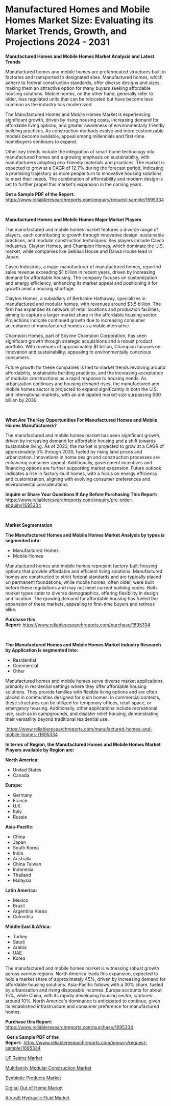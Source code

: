 <p><h1>Manufactured Homes and Mobile Homes Market Size: Evaluating its Market Trends, Growth, and Projections 2024 - 2031</h1></p><p><strong>Manufactured Homes and Mobile Homes Market Analysis and Latest Trends</strong></p>
<p><p>Manufactured homes and mobile homes are prefabricated structures built in factories and transported to designated sites. Manufactured homes, which adhere to federal construction standards, offer diverse designs and sizes, making them an attractive option for many buyers seeking affordable housing solutions. Mobile homes, on the other hand, generally refer to older, less regulated units that can be relocated but have become less common as the industry has modernized.</p><p>The Manufactured Homes and Mobile Homes Market is experiencing significant growth, driven by rising housing costs, increasing demand for affordable living options, and greater awareness of environmentally friendly building practices. As construction methods evolve and more customizable models become available, appeal among millennials and first-time homebuyers continues to expand. </p><p>Other key trends include the integration of smart home technology into manufactured homes and a growing emphasis on sustainability, with manufacturers adopting eco-friendly materials and practices. The market is expected to grow at a CAGR of 12.7% during the forecast period, indicating a promising trajectory as more people turn to innovative housing solutions to meet their needs. The combination of affordability and modern design is set to further propel this market's expansion in the coming years.</p></p>
<p><strong>Get a Sample PDF of the Report:&nbsp;</strong> <a href="https://www.reliableresearchreports.com/enquiry/request-sample/1695334?utm_campaign=1333&utm_medium=2&utm_source=Github&utm_content=ia&utm_term=07102024&utm_id=manufactured-homes-and-mobile-homes">https://www.reliableresearchreports.com/enquiry/request-sample/1695334</a></p>
<p>&nbsp;</p>
<p><strong>Manufactured Homes and Mobile Homes Major Market Players</strong></p>
<p><p>The manufactured and mobile homes market features a diverse range of players, each contributing to growth through innovative design, sustainable practices, and modular construction techniques. Key players include Cavco Industries, Clayton Homes, and Champion Homes, which dominate the U.S. market, while companies like Seikisui House and Daiwa House lead in Japan.</p><p>Cavco Industries, a major manufacturer of manufactured homes, reported sales revenue exceeding $1 billion in recent years, driven by increasing demand for affordable housing. The company focuses on customization and energy efficiency, enhancing its market appeal and positioning it for growth amid a housing shortage. </p><p>Clayton Homes, a subsidiary of Berkshire Hathaway, specializes in manufactured and modular homes, with revenues around $3.5 billion. The firm has expanded its network of retail locations and production facilities, aiming to capture a larger market share in the affordable housing sector. Projections indicate continued growth due to increasing consumer acceptance of manufactured homes as a viable alternative.</p><p>Champion Homes, part of Skyline Champion Corporation, has seen significant growth through strategic acquisitions and a robust product portfolio. With revenues of approximately $1 billion, Champion focuses on innovation and sustainability, appealing to environmentally conscious consumers.</p><p>Future growth for these companies is tied to market trends revolving around affordability, sustainable building practices, and the increasing acceptance of modular constructions as a rapid response to housing needs. As urbanization continues and housing demand rises, the manufactured and mobile homes sector is projected to expand significantly in both the U.S. and international markets, with an anticipated market size surpassing $60 billion by 2030.</p></p>
<p>&nbsp;</p>
<p><strong>What Are The Key Opportunities For Manufactured Homes and Mobile Homes Manufacturers?</strong></p>
<p><p>The manufactured and mobile homes market has seen significant growth, driven by increasing demand for affordable housing and a shift towards sustainable living. As of 2023, the market is projected to grow at a CAGR of approximately 5% through 2030, fueled by rising land prices and urbanization. Innovations in home design and construction processes are enhancing consumer appeal. Additionally, government incentives and financing options are further supporting market expansion. Future outlook indicates a rise in factory-built homes, with a focus on energy efficiency and customization, aligning with evolving consumer preferences and environmental considerations.</p></p>
<p><strong>Inquire or Share Your Questions If Any Before Purchasing This Report:</strong> <a href="https://www.reliableresearchreports.com/enquiry/pre-order-enquiry/1695334?utm_campaign=1333&utm_medium=2&utm_source=Github&utm_content=ia&utm_term=07102024&utm_id=manufactured-homes-and-mobile-homes">https://www.reliableresearchreports.com/enquiry/pre-order-enquiry/1695334</a></p>
<p>&nbsp;</p>
<p><strong>Market Segmentation</strong></p>
<p><strong>The Manufactured Homes and Mobile Homes Market Analysis by types is segmented into:</strong></p>
<p><ul><li>Manufactured Homes</li><li>Mobile Homes</li></ul></p>
<p><p>Manufactured homes and mobile homes represent factory-built housing options that provide affordable and efficient living solutions. Manufactured homes are constructed to strict federal standards and are typically placed on permanent foundations, while mobile homes, often older, were built before these regulations and may not meet current building codes. Both market types cater to diverse demographics, offering flexibility in design and location. The growing demand for affordable housing has fueled the expansion of these markets, appealing to first-time buyers and retirees alike.</p></p>
<p><strong>Purchase this Report:&nbsp;</strong><a href="https://www.reliableresearchreports.com/purchase/1695334?utm_campaign=1333&utm_medium=2&utm_source=Github&utm_content=ia&utm_term=07102024&utm_id=manufactured-homes-and-mobile-homes">https://www.reliableresearchreports.com/purchase/1695334</a></p>
<p>&nbsp;</p>
<p><strong>The Manufactured Homes and Mobile Homes Market Industry Research by Application is segmented into:</strong></p>
<p><ul><li>Residential</li><li>Commercial</li><li>Other</li></ul></p>
<p><p>Manufactured homes and mobile homes serve diverse market applications, primarily in residential settings where they offer affordable housing solutions. They provide families with flexible living options and are often placed in communities designed for such homes. In commercial contexts, these structures can be utilized for temporary offices, retail space, or emergency housing. Additionally, other applications include recreational use, such as in campgrounds, and disaster relief housing, demonstrating their versatility beyond traditional residential use.</p></p>
<p><a href="https://www.reliableresearchreports.com/manufactured-homes-and-mobile-homes-r1695334?utm_campaign=1333&utm_medium=2&utm_source=Github&utm_content=ia&utm_term=07102024&utm_id=manufactured-homes-and-mobile-homes">&nbsp;https://www.reliableresearchreports.com/manufactured-homes-and-mobile-homes-r1695334</a></p>
<p><strong>In terms of Region, the Manufactured Homes and Mobile Homes Market Players available by Region are:</strong></p>
<p>
    <p> <strong> North America: </strong>
        <ul>
            <li>United States</li>
            <li>Canada</li>
        </ul>
        </p> 
    <p> <strong> Europe: </strong>
        <ul>
            <li>Germany</li>
            <li>France</li>
            <li>U.K.</li>
            <li>Italy</li>
            <li>Russia</li>
        </ul>
        </p> 
    <p> <strong> Asia-Pacific: </strong>
        <ul>
            <li>China</li>
            <li>Japan</li>
            <li>South Korea</li>
            <li>India</li>
            <li>Australia</li>
            <li>China Taiwan</li>
            <li>Indonesia</li>
            <li>Thailand</li>
            <li>Malaysia</li>
        </ul>
        </p> 
    <p> <strong> Latin America: </strong>
        <ul>
            <li>Mexico</li>
            <li>Brazil</li>
            <li>Argentina Korea</li>
            <li>Colombia</li>
        </ul>
        </p> 
    <p> <strong> Middle East & Africa: </strong>
        <ul>
            <li>Turkey</li>
            <li>Saudi</li>
            <li>Arabia</li>
            <li>UAE</li>
            <li>Korea</li>
        </ul>
    </p>
    </p>
<p><p>The manufactured and mobile homes market is witnessing robust growth across various regions. North America leads this expansion, expected to hold a market share of approximately 45%, driven by increasing demand for affordable housing solutions. Asia-Pacific follows with a 30% share, fueled by urbanization and rising disposable incomes. Europe accounts for about 15%, while China, with its rapidly developing housing sector, captures around 10%. North America's dominance is anticipated to continue, given its established infrastructure and consumer preference for manufactured homes.</p></p>
<p><strong>Purchase this Report: </strong><a href="https://www.reliableresearchreports.com/purchase/1695334?utm_campaign=1333&utm_medium=2&utm_source=Github&utm_content=ia&utm_term=07102024&utm_id=manufactured-homes-and-mobile-homes">https://www.reliableresearchreports.com/purchase/1695334</a></p>
<p>&nbsp;<strong>Get a Sample PDF of the Report:&nbsp;&nbsp;</strong><a href="https://www.reliableresearchreports.com/enquiry/request-sample/1695334?utm_campaign=1333&utm_medium=2&utm_source=Github&utm_content=ia&utm_term=07102024&utm_id=manufactured-homes-and-mobile-homes">https://www.reliableresearchreports.com/enquiry/request-sample/1695334</a></p>
<p><strong></strong></p>
<p><p><a href="https://www.linkedin.com/pulse/uf-resins-industry-analysis-report-its-market-size-share-trends-ebgge?utm_campaign=1333&utm_medium=2&utm_source=Github&utm_content=ia&utm_term=07102024&utm_id=manufactured-homes-and-mobile-homes">UF Resins Market</a></p><p><a href="https://www.linkedin.com/pulse/multifamily-modular-construction-value-chain-analysis-from-0zhoe?utm_campaign=1333&utm_medium=2&utm_source=Github&utm_content=ia&utm_term=07102024&utm_id=manufactured-homes-and-mobile-homes">Multifamily Modular Construction Market</a></p><p><a href="https://www.linkedin.com/pulse/synbiotic-products-market-overview-regional-outlook-competitive-ieuze?utm_campaign=1333&utm_medium=2&utm_source=Github&utm_content=ia&utm_term=07102024&utm_id=manufactured-homes-and-mobile-homes">Synbiotic Products Market</a></p><p><a href="https://www.linkedin.com/pulse/digital-out-home-market-share-size-trends-industry-analysis-llk3e?utm_campaign=1333&utm_medium=2&utm_source=Github&utm_content=ia&utm_term=07102024&utm_id=manufactured-homes-and-mobile-homes">Digital Out of Home Market</a></p><p><a href="https://www.linkedin.com/pulse/aircraft-hydraulic-fluid-market-opportunities-emerging-global-trends-bst5e?utm_campaign=1333&utm_medium=2&utm_source=Github&utm_content=ia&utm_term=07102024&utm_id=manufactured-homes-and-mobile-homes">Aircraft Hydraulic Fluid Market</a></p></p>